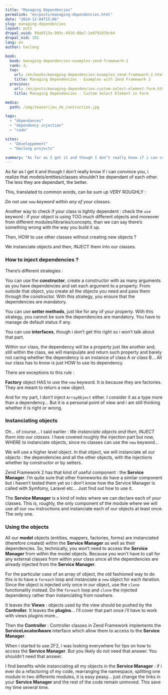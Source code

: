 ```yaml
---
title: "Managing Dependencies"
permalink: "en/posts/managing-dependencies.html"
date: "2014-12-04T15:06"
slug: managing-dependencies
layout: post
drupal_uuid: 99a0513a-993c-4916-88e7-2e8792d78cb4
drupal_nid: 102
lang: en
author: haclong

book:
  book: managing-dependencies-examples-zend-framework-2
  rank: 3,
  top: 
    url: /en/books/managing-dependencies-examples-zend-framework-2.html
    title: Managing Dependencies - Examples with Zend Framework 2
  previous:
    url: /en/posts/managing-dependencies-custom-select-element-form.html
    title: Managing Dependencies - Custom Select Element in Form

media:
  path: /img/teaser/jeu_de_contruction.jpg

tags:
  - "dépendances"
  - "dependency injection"
  - "code"

sites:
  - "Développement"
  - "Haclong projects"

summary: "As far as I get it and though I don’t really know if i can convince you, i realize that models/entities/classes shouldn’t be dependant of each other. The less they are dependant, the better."
---
```


As far as I get it and though I don’t really know if i can convince you, i realize that models/entities/classes shouldn’t be dependant of each other. The less they are dependant, the better.

This, translated to common words, can be sum up VERY ROUGHLY :

<cite>Do not use `new` keyword within any of your classes.</cite>

Another way to check if your class is tightly dependent : check the `use` keyword : if your object is using TOO much different objects and moreover from different modules/libraries/concepts, than we can say there’s something wrong with the way you build it up.

Then, HOW to use other classes without creating new objects ?

We instanciate objects and then, INJECT them into our classes.

### How to inject dependencies ?

There’s different strategies :

You can use the **constructor**, create a constructor with as many arguments as you have dependencies and set each argument to a property. From outside that object, you create all the objects you need and pass them through the constructor. With this strategy, you ensure that the dependencies are mandatory.

You can use **setter methods**, just like for any of your property. With this strategy, you cannot be sure the dependencies are mandatory. You have to manage de default status if any.

You can use **interfaces**, though i don’t get this right so i won’t talk about that part.

Within our class, the dependency will be a property just like another and, still within the class, we will manipulate and return such property and barely not caring whether the dependency is an instance of class A or class B… All our class has to know is just HOW to use its dependency.

There are exceptions to this rule :

**Factory** object HAS to use the `new` keyword. It is because they are factories. They are meant to return a new object.

And for my part, I don’t inject `ArrayObject` either. I consider it as a type more than a dependency… But it is a personal point of view and i am still thinking whether it is right or wrong.

### Instanciating objects

Oh… of course… I said earlier : *We instanciate objects and then, INJECT them into our classes.* I have covered roughly the injection part but now, WHERE to instanciate objects, since no classes can use the `new` keyword…

We will use a higher level object. In that object, we will instanciate all our objects : the dependencies and all the other objects, with the injections whether by constructor or by setters.

Zend Framework 2 has that kind of useful component : the **Service Manager**. I’m quite sure that other frameworks do have a similar component but i haven’t tested them yet so i don’t know how the Service Manager is called with Symfomy, Laravel etc… Just find out how to use it.

The **Service Manager** is a kind of index where we can declare each of your classes. This is, roughly, the only component of the module where we will use all our `new` instructions and instanciate each of our objects at least once. The only one.

### Using the objects

All our **model** objects (entities, mappers, factories, forms) are instanciated (therefore created) within the **Service Manager** as well as their dependencies. So, technically, you won’t need to access the **Service Manager** from within the model objects. Because you won’t have to call for any external classes from within your class since all the dependencies are already injected from the **Service Manager**.

For the particular case of an array of object, the old fashioned way to do this is to have a `foreach` loop and instanciate a `new` object for each iteration. Since the object is injected only once in our object, use the `clone` functionality instead. Do the `foreach` loop and `clone` the injected dependency rather than instanciating from nowhere.

It leaves the **Views** : objects used by the view should be pushed by the **Controller**. It leaves the **plugins**… I’ll cover that part once i’ll have to work with views plugins more…

Then the **Controller** : Controller classes in Zend Framework implements the **ServiceLocatorAware** interface which allow them to access to the **Service Manager**.

When i started to use ZF2, i was looking everywhere for tips on how to access the **Service Manager**. But you likely do not need that answer. You shouldn’t need that answer.

I find benefits while instanciating all my objects in the **Service Manager** : if i ever do a refactoring of my code, rearranging the namespace, splitting one module in two differents modules, it is easy peasy… just change the links in your **Service Manager** and the rest of the code remain unmoved. This save my time several time.
